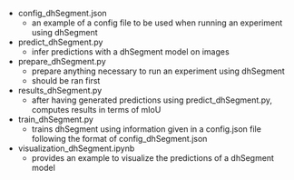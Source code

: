 - config_dhSegment.json
    - an example of a config file to be used when running an experiment using dhSegment
- predict_dhSegment.py
    - infer predictions with a dhSegment model on images
- prepare_dhSegment.py
    - prepare anything necessary to run an experiment using dhSegment
    - should be ran first
- results_dhSegment.py
    - after having generated predictions using predict_dhSegment.py, computes results in terms of mIoU
- train_dhSegment.py
    - trains dhSegment using information given in a config.json file following the format of config_dhSegment.json
- visualization_dhSegment.ipynb
    - provides an example to visualize the predictions of a dhSegment model